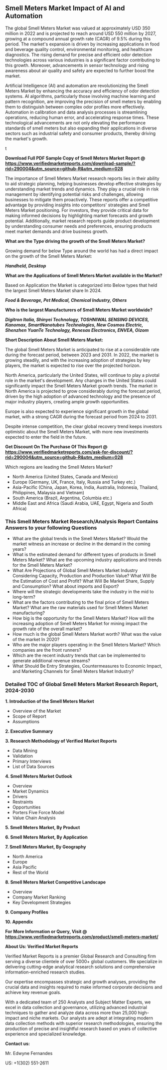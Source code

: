 <h2>Smell Meters Market Impact of AI and Automation</h2><p>The global Smell Meters Market was valued at approximately USD 350 million in 2022 and is projected to reach around USD 550 million by 2027, growing at a compound annual growth rate (CAGR) of 9.5% during this period. The market's expansion is driven by increasing applications in food and beverage quality control, environmental monitoring, and healthcare diagnostics. The rising demand for precise and efficient odor detection technologies across various industries is a significant factor contributing to this growth. Moreover, advancements in sensor technology and rising awareness about air quality and safety are expected to further boost the market.</p><p>Artificial Intelligence (AI) and automation are revolutionizing the Smell Meters Market by enhancing the accuracy and efficiency of odor detection systems. AI algorithms, particularly those involving machine learning and pattern recognition, are improving the precision of smell meters by enabling them to distinguish between complex odor profiles more effectively. Automation in calibration and data analysis processes is streamlining operations, reducing human error, and accelerating response times. These technological advancements are not only elevating the performance standards of smell meters but also expanding their applications in diverse sectors such as industrial safety and consumer products, thereby driving the market's growth.</p>t</p><p id="" class=""><strong>Download Full PDF Sample Copy of Smell Meters Market Report @ <a href="https://www.verifiedmarketreports.com/download-sample/?rid=290004&utm_source=github-R&utm_medium=028" target="_blank">https://www.verifiedmarketreports.com/download-sample/?rid=290004&utm_source=github-R&utm_medium=028</a></strong></p><p>The importance of&nbsp;Smell Meters Market research reports lies in their ability to aid strategic planning, helping businesses develop effective strategies by understanding market trends and dynamics. They play a crucial role in risk management by identifying potential risks and challenges, allowing businesses to mitigate them proactively. These reports offer a competitive advantage by providing insights into competitors' strategies and Smell Meters Market positioning. For investors, they provide critical data for making informed decisions by highlighting market forecasts and growth potential. Additionally, market research reports guide product development by understanding consumer needs and preferences, ensuring products meet market demands and drive business growth.</p><p><strong>What are the&nbsp;Type driving the growth of the Smell Meters Market?</strong></p><p id="" class="">Growing demand for below Type around the world has had a direct impact on the growth of the Smell Meters Market:</p><em><strong>Handheld, Desktop</strong></em></p><strong>What are the&nbsp;Applications&nbsp;of Smell Meters Market available in the Market?</strong></p><p id="" class="">Based on Application the Market is categorized into Below types that held the largest Smell Meters Market share In 2024.</p><em><strong>Food & Beverage, Pet Medical, Chemical Industry, Others</strong></em></p><strong>Who is the largest Manufacturers of Smell Meters Market worldwide?</strong></p><p><em><strong>Digitron Italia, Shinyei Technology, TOSHNIWAL SENSING DEVICES, Kanomax, SmartNanotubes Technologies, New Cosmos Electric, Shenzhen YuanTe Technology, Renesas Electronics, ENVEA, Oizom</strong></em></p><p id="" class=""><strong>Short Description About Smell Meters Market:</strong></p><p>The global Smell Meters Market is anticipated to rise at a considerable rate during the forecast period, between 2023 and 2031. In 2022, the market is growing steadily, and with the increasing adoption of strategies by key players, the market is expected to rise over the projected horizon.</p><p>North America, particularly the United States, will continue to play a pivotal role in the market's development. Any changes in the United States could significantly impact the Smell Meters Market growth trends. The market in North America is projected to grow considerably during the forecast period, driven by the high adoption of advanced technology and the presence of major industry players, creating ample growth opportunities.</p><p>Europe is also expected to experience significant growth in the global market, with a strong CAGR during the forecast period from 2024 to 2031.</p><p>Despite intense competition, the clear global recovery trend keeps investors optimistic about the Smell Meters Market, with more new investments expected to enter the field in the future.</p><p id="" class=""><strong>Get Discount On The Purchase Of This Report @ <a href="https://www.verifiedmarketreports.com/ask-for-discount/?rid=290004&utm_source=github-R&utm_medium=028" target="_blank">https://www.verifiedmarketreports.com/ask-for-discount/?rid=290004&utm_source=github-R&utm_medium=028</a></strong></p>Which regions are leading the Smell Meters Market?</p><ul><li>North America (United States, Canada and Mexico)</li><li>Europe (Germany, UK, France, Italy, Russia and Turkey etc.)</li><li>Asia-Pacific (China, Japan, Korea, India, Australia, Indonesia, Thailand, Philippines, Malaysia and Vietnam)</li><li>South America (Brazil, Argentina, Columbia etc.)</li><li>Middle East and Africa (Saudi Arabia, UAE, Egypt, Nigeria and South Africa)</li></ul><h3 id="" class="">This Smell Meters Market Research/Analysis Report Contains Answers to your following Questions</h3><ul><li>What are the global trends in the Smell Meters Market? Would the market witness an increase or decline in the demand in the coming years?</li><li>What is the estimated demand for different types of products in Smell Meters Market? What are the upcoming industry applications and trends for the Smell Meters Market?</li><li>What Are Projections of Global Smell Meters Market Industry Considering Capacity, Production and Production Value? What Will Be the Estimation of Cost and Profit? What Will Be Market Share, Supply and Consumption? What about imports and Export?</li><li>Where will the strategic developments take the industry in the mid to long-term?</li><li>What are the factors contributing to the final price of Smell Meters Market? What are the raw materials used for Smell Meters Market manufacturing?</li><li>How big is the opportunity for the Smell Meters Market? How will the increasing adoption of Smell Meters Market for mining impact the growth rate of the overall market?</li><li>How much is the global Smell Meters Market worth? What was the value of the market In 2020?</li><li>Who are the major players operating in the Smell Meters Market? Which companies are the front runners?</li><li>Which are the recent industry trends that can be implemented to generate additional revenue streams?</li><li>What Should Be Entry Strategies, Countermeasures to Economic Impact, and Marketing Channels for Smell Meters Market Industry?</li></ul><h3 id="" class="">Detailed TOC of Global Smell Meters Market Research Report, 2024-2030</h3><p id="" class=""><strong>1. Introduction of the Smell Meters Market</strong></p><ul><li>Overview of the Market</li><li>Scope of Report</li><li>Assumptions</li></ul><p id="" class=""><strong>2. Executive Summary</strong></p><p id="" class=""><strong>3. Research Methodology of Verified Market Reports</strong></p><ul><li>Data Mining</li><li>Validation</li><li>Primary Interviews</li><li>List of Data Sources</li></ul><p id="" class=""><strong>4. Smell Meters Market Outlook</strong></p><ul><li>Overview</li><li>Market Dynamics</li><li>Drivers</li><li>Restraints</li><li>Opportunities</li><li>Porters Five Force Model</li><li>Value Chain Analysis</li></ul><p id="" class=""><strong>5. Smell Meters Market, By Product</strong></p><p id="" class=""><strong>6. Smell Meters Market, By Application</strong></p><p id="" class=""><strong>7. Smell Meters Market, By Geography</strong></p><ul><li>North America</li><li>Europe</li><li>Asia Pacific</li><li>Rest of the World</li></ul><p id="" class=""><strong>8. Smell Meters Market Competitive Landscape</strong></p><ul><li>Overview</li><li>Company Market Ranking</li><li>Key Development Strategies</li></ul><p id="" class=""><strong>9. Company Profiles</strong></p><p id="" class=""><strong>10. Appendix</strong></p><p id="" class=""><strong>For More Information or Query, Visit @ <a href="https://www.verifiedmarketreports.com/product/smell-meters-market/" target="_blank">https://www.verifiedmarketreports.com/product/smell-meters-market/</a></strong></p><p id="" class=""><strong>About Us: Verified Market Reports</strong></p><p id="" class="">Verified Market Reports is a premier Global Research and Consulting firm serving a diverse clientele of over 5000+ global customers. We specialize in delivering cutting-edge analytical research solutions and comprehensive information-enriched research studies.</p><p id="" class="">Our expertise encompasses strategic and growth analyses, providing the crucial data and insights required to make informed corporate decisions and achieve key revenue goals.</p><p id="" class="">With a dedicated team of 250 Analysts and Subject Matter Experts, we excel in data collection and governance, utilizing advanced industrial techniques to gather and analyze data across more than 25,000 high-impact and niche markets. Our analysts are adept at integrating modern data collection methods with superior research methodologies, ensuring the production of precise and insightful research based on years of collective experience and specialized knowledge.</p><p id="" class=""><strong>Contact us:</strong></p><p id="" class="">Mr. Edwyne Fernandes</p><p id="" class="">US: +1(302) 551-2611</p>